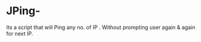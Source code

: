 JPing-
======

Its a script that will Ping any no. of IP . Without prompting user again &amp; again for next IP. 
